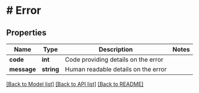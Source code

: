 # # Error

## Properties

Name | Type | Description | Notes
------------ | ------------- | ------------- | -------------
**code** | **int** | Code providing details on the error |
**message** | **string** | Human readable details on the error |

[[Back to Model list]](../../README.md#models) [[Back to API list]](../../README.md#endpoints) [[Back to README]](../../README.md)
